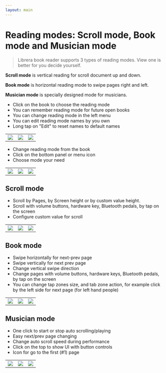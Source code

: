 ```yaml
---
layout: main
---
```


# Reading modes: Scroll mode, Book mode and Musician mode

> Librera book reader supports 3 types of reading modes. View one is better for you decide yourself.

**Scroll mode** is vertical reading for scroll document up and down.

**Book mode** is horizontal reading mode to swipe pages right and left.

**Musician mode** is specially designed mode for musicians.

* Click on the book to choose the reading mode
* You can remember reading mode for future open books
* You can change reading mode in the left menu
* You can edit reading mode names by you own
* Long tap on "Edit" to reset names to default names

||||
|-|-|-|
|![](1.png)|![](2.png)|![](3.png)|

* Change reading mode from the book
* Click on the bottom panel or menu icon
* Choose mode your need 

||||
|-|-|-|
|![](4.png)|![](5.png)|![](6.png)|

## Scroll mode

* Scroll by Pages, by Screen height or by custom value height.
* Scroll with volume buttons, hardware key, Bluetooth pedals, by tap on the screen
* Configure custom value for scroll

||||
|-|-|-|
|![](7.png)|![](8.png)|![](9.png)|

## Book mode
* Swipe horizontally for next-prev page
* Swipe vertically for next prev page
* Change vertical swipe direction
* Change pages with volume buttons, hardware keys, Bluetooth pedals, by tap on the screen
* You can change tap zones size, and tab zone action, for example click by the left side for next page (for left hand people)

||||
|-|-|-|
|![](10.png)|![](11.png)|![](12.png)|

## Musician mode
* One click to start or stop auto scrolling/playing
* Easy next/prev page changing
* Change auto scroll speed during performance
* Click on the top to show UI with button controls
* Icon for go to the first (#1) page

||||
|-|-|-|
|![](13.png)|![](14.png)|![](15.png)|

